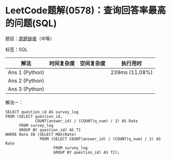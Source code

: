 # LeetCode题解(0578)：查询回答率最高的问题(SQL)

题目：[原题链接](https://leetcode-cn.com/problems/get-highest-answer-rate-question/)（中等）

标签：SQL

| 解法           | 时间复杂度 | 空间复杂度 | 执行用时       |
| -------------- | ---------- | ---------- | -------------- |
| Ans 1 (Python) |            |            | 239ms (11.08%) |
| Ans 2 (Python) |            |            |                |
| Ans 3 (Python) |            |            |                |

解法一：

```mysql
SELECT question_id AS survey_log
FROM (SELECT question_id,
             COUNT(answer_id) / (COUNT(q_num) / 2) AS Rate
      FROM survey_log
      GROUP BY question_id) AS T1
WHERE Rate IN (SELECT MAX(Rate)
               FROM (SELECT COUNT(answer_id) / (COUNT(q_num) / 2) AS Rate
                     FROM survey_log
                     GROUP BY question_id) AS T2);
```